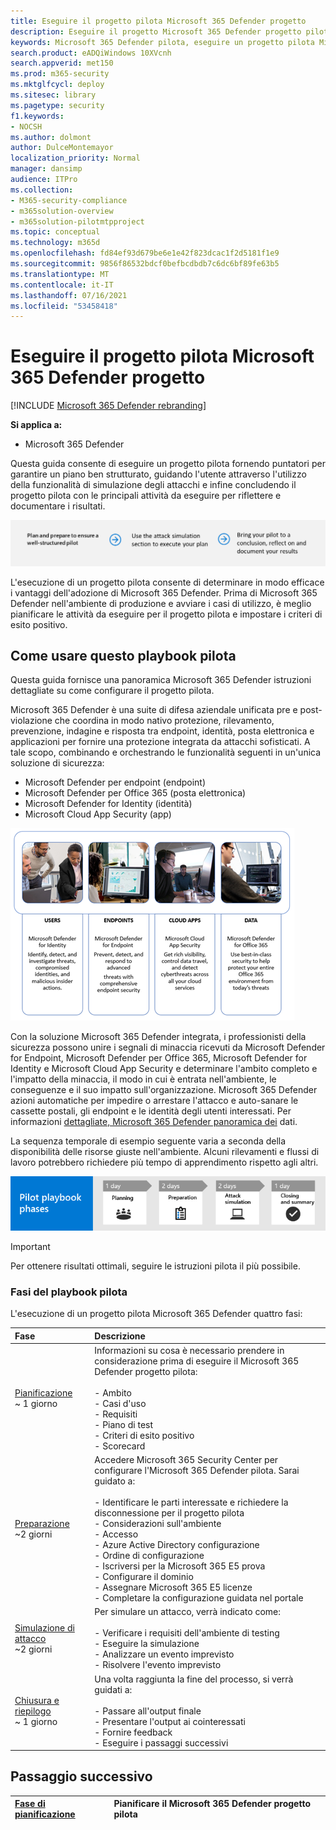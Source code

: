 ```yaml
---
title: Eseguire il progetto pilota Microsoft 365 Defender progetto
description: Eseguire il progetto Microsoft 365 Defender progetto pilota nell'ambiente di produzione per determinare in modo efficace i vantaggi e l'adozione di Microsoft 365 Defender.
keywords: Microsoft 365 Defender pilota, eseguire un progetto pilota Microsoft 365 Defender, valutare Microsoft 365 Defender in produzione, progetto pilota Microsoft 365 Defender, sicurezza informatica, minaccia persistente avanzata, sicurezza aziendale, dispositivi, dispositivo, identità, utenti, dati, applicazioni, incidenti, analisi e correzione automatizzate, ricerca avanzata
search.product: eADQiWindows 10XVcnh
search.appverid: met150
ms.prod: m365-security
ms.mktglfcycl: deploy
ms.sitesec: library
ms.pagetype: security
f1.keywords:
- NOCSH
ms.author: dolmont
author: DulceMontemayor
localization_priority: Normal
manager: dansimp
audience: ITPro
ms.collection:
- M365-security-compliance
- m365solution-overview
- m365solution-pilotmtpproject
ms.topic: conceptual
ms.technology: m365d
ms.openlocfilehash: fd84ef93d679be6e1e42f823dcac1f2d5181f1e9
ms.sourcegitcommit: 9856f86532bdcf0befbcdbdb7c6dc6bf89fe63b5
ms.translationtype: MT
ms.contentlocale: it-IT
ms.lasthandoff: 07/16/2021
ms.locfileid: "53458418"
---
```

# <a name="run-your-pilot-microsoft-365-defender-project"></a>Eseguire il progetto pilota Microsoft 365 Defender progetto 

[!INCLUDE [Microsoft 365 Defender rebranding](../includes/microsoft-defender.md)]


**Si applica a:**
- Microsoft 365 Defender


Questa guida consente di eseguire un progetto pilota fornendo puntatori per garantire un piano ben strutturato, guidando l'utente attraverso l'utilizzo della funzionalità di simulazione degli attacchi e infine concludendo il progetto pilota con le principali attività da eseguire per riflettere e documentare i risultati.

![Fasi dell'esecuzione di un Microsoft 365 Defender pilota](../../media/pilotphases.png)


L'esecuzione di un progetto pilota consente di determinare in modo efficace i vantaggi dell'adozione di Microsoft 365 Defender. Prima di Microsoft 365 Defender nell'ambiente di produzione e avviare i casi di utilizzo, è meglio pianificare le attività da eseguire per il progetto pilota e impostare i criteri di esito positivo. 


## <a name="how-to-use-this-pilot-playbook"></a>Come usare questo playbook pilota

Questa guida fornisce una panoramica Microsoft 365 Defender istruzioni dettagliate su come configurare il progetto pilota. 

Microsoft 365 Defender è una suite di difesa aziendale unificata pre e post-violazione che coordina in modo nativo protezione, rilevamento, prevenzione, indagine e risposta tra endpoint, identità, posta elettronica e applicazioni per fornire una protezione integrata da attacchi sofisticati. A tale scopo, combinando e orchestrando le funzionalità seguenti in un'unica soluzione di sicurezza:

- Microsoft Defender per endpoint (endpoint)
- Microsoft Defender per Office 365 (posta elettronica)
- Microsoft Defender for Identity (identità)
- Microsoft Cloud App Security (app)

![Immagine of_Microsoft 365 Defender per gli utenti, Microsoft Defender for Identity, per gli endpoint Microsoft Defender for Endpoint, per le app cloud, Microsoft Cloud App Security e per i dati, Microsoft Defender per Office 365](../../media/mtp/m365pillars.png)

Con la soluzione Microsoft 365 Defender integrata, i professionisti della sicurezza possono unire i segnali di minaccia ricevuti da Microsoft Defender for Endpoint, Microsoft Defender per Office 365, Microsoft Defender for Identity e Microsoft Cloud App Security e determinare l'ambito completo e l'impatto della minaccia, il modo in cui è entrata nell'ambiente, le conseguenze e il suo impatto sull'organizzazione. Microsoft 365 Defender azioni automatiche per impedire o arrestare l'attacco e auto-sanare le cassette postali, gli endpoint e le identità degli utenti interessati. Per informazioni [dettagliate, Microsoft 365 Defender panoramica dei](microsoft-365-defender.md) dati.

La sequenza temporale di esempio seguente varia a seconda della disponibilità delle risorse giuste nell'ambiente. Alcuni rilevamenti e flussi di lavoro potrebbero richiedere più tempo di apprendimento rispetto agli altri.

![Sequenza temporale di esempio nell'esecuzione di Microsoft 365 Defender pilota](../../media/phase-diagrams/pilot-phases.png)

> [!IMPORTANT]
> Per ottenere risultati ottimali, seguire le istruzioni pilota il più possibile.

### <a name="pilot-playbook-phases"></a>Fasi del playbook pilota

L'esecuzione di un progetto pilota Microsoft 365 Defender quattro fasi:

|Fase | Descrizione |
|:-------|:-----|
| [Pianificazione](m365d-pilot-plan.md)<br> ~ 1 giorno| Informazioni su cosa è necessario prendere in considerazione prima di eseguire il Microsoft 365 Defender progetto pilota: <br><br>- Ambito <br> - Casi d'uso <br>- Requisiti <br>- Piano di test <br> - Criteri di esito positivo <br> - Scorecard 
| [Preparazione](m365d-evaluation.md) <br>~2 giorni|  Accedere Microsoft 365 Security Center per configurare l'Microsoft 365 Defender pilota. Sarai guidato a:<br><br>- Identificare le parti interessate e richiedere la disconnessione per il progetto pilota <br> - Considerazioni sull'ambiente <br>- Accesso <br>- Azure Active Directory configurazione <br> - Ordine di configurazione <br> - Iscriversi per la Microsoft 365 E5 prova <br> - Configurare il dominio <br>- Assegnare Microsoft 365 E5 licenze <br> - Completare la configurazione guidata nel portale|
| [Simulazione di attacco](m365d-pilot-simulate.md) <br>~2 giorni| Per simulare un attacco, verrà indicato come:<br><br>- Verificare i requisiti dell'ambiente di testing <br>- Eseguire la simulazione <br>- Analizzare un evento imprevisto <br>- Risolvere l'evento imprevisto 
| [Chiusura e riepilogo](m365d-pilot-close.md) <br>~ 1 giorno| Una volta raggiunta la fine del processo, si verrà guidati a:<br><br>- Passare all'output finale<br>- Presentare l'output ai cointeressati <br>- Fornire feedback <br>- Eseguire i passaggi successivi 

## <a name="next-step"></a>Passaggio successivo

|[Fase di pianificazione](m365d-pilot-plan.md) | Pianificare il Microsoft 365 Defender progetto pilota 
|:-------|:-----|
